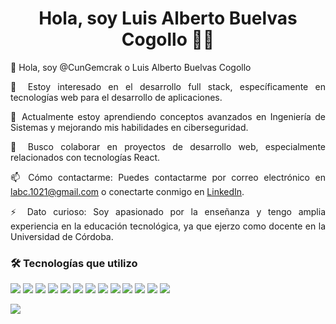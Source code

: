 <h1 align="center">Hola, soy Luis Alberto Buelvas Cogollo 👨‍💻</h1>

<p align="justify">👋 Hola, soy @CunGemcrak o Luis Alberto Buelvas Cogollo</p>
<p align="justify">👀 Estoy interesado en el desarrollo full stack, específicamente en tecnologías web para el desarrollo de aplicaciones.</p>
<p align="justify">🌱 Actualmente estoy aprendiendo conceptos avanzados en Ingeniería de Sistemas y mejorando mis habilidades en ciberseguridad.</p>
<p align="justify">💞️ Busco colaborar en proyectos de desarrollo web, especialmente relacionados con tecnologías React.</p>
<p align="justify">📫 Cómo contactarme: Puedes contactarme por correo electrónico en <a href="mailto:labc.1021@gmail.com">labc.1021@gmail.com</a> o conectarte conmigo en <a href="https://www.linkedin.com/in/luis-alberto-buelvas-cogollo-1148a8316">LinkedIn</a>.</p>
<p align="justify">⚡ Dato curioso: Soy apasionado por la enseñanza y tengo amplia experiencia en la educación tecnológica, ya que ejerzo como docente en la Universidad de Córdoba.</p>

 ###  🛠️ Tecnologías que utilizo
<p align="justify"> <img src="https://img.shields.io/badge/Node.js-43853D?style=for-the-badge&logo=node.js&logoColor=white"> <img src="https://img.shields.io/badge/EJS-1B1F23?style=for-the-badge&logo=ejs&logoColor=white"> <img src="https://img.shields.io/badge/Express.js-404D59?style=for-the-badge&logo=express&logoColor=white"> <img src="https://img.shields.io/badge/Redux-764ABC?style=for-the-badge&logo=redux&logoColor=white"> <img src="https://img.shields.io/badge/React-20232A?style=for-the-badge&logo=react&logoColor=61DAFB"> <img src="https://img.shields.io/badge/HTML-239120?style=for-the-badge&logo=html5&logoColor=white"> <img src="https://img.shields.io/badge/HTML5-E34F26?style=for-the-badge&logo=html5&logoColor=white"> <img src="https://img.shields.io/badge/PHP-777BB4?style=for-the-badge&logo=php&logoColor=white"> <img src="https://img.shields.io/badge/JavaScript-323330?style=for-the-badge&logo=javascript&logoColor=F7DF1E"> <img src="https://img.shields.io/badge/Apache-D22128?style=for-the-badge&logo=apache&logoColor=white"> <img src="https://img.shields.io/badge/PostgreSQL-316192?style=for-the-badge&logo=postgresql&logoColor=white"> <img src="https://img.shields.io/badge/MySQL-4479A1?style=for-the-badge&logo=mysql&logoColor=white"> <img src="https://img.shields.io/badge/MySQL_Workbench-4479A1?style=for-the-badge&logo=mysql&logoColor=white"></p>

<!---
CunGemcrak/CunGemcrak es un repositorio ✨ especial ✨ porque su `README.md` (este archivo) aparece en tu perfil de GitHub.
Puedes hacer clic en el enlace de Vista Previa para ver tus cambios.
--->

<img src="https://d2rf2c6bvm78n9.cloudfront.net/new-cert?id=c5b4ca5be041bb71b4c64bb0bb170971d95481c004074e99e96627ac574d747b"/>
